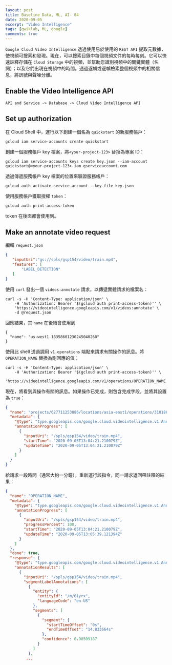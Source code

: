```yaml
---
layout: post
title: Baseline Data, ML, AI- 04
date: 2020-09-05
excerpt: "Video Intelligence"
tags: [qwiklab, ML, google]
comments: true
---
```


`Google Cloud Video Intelligence` 透過使用易於使用的 `REST API` 提取元數據，使視頻可搜索和發現。現在，可以搜索目錄中每個視頻文件的每時每刻。它可以快速註釋存儲在 `Cloud Storage` 中的視頻，並幫助您識別視頻中的關鍵實體（名詞）；以及它們出現在視頻中的時間。通過逐幀或逐幀檢索整個視頻中的相關信息，將訊號與聲噪分離。

## Enable the Video Intelligence API

`API and Service -> Database -> Cloud Video Intelligence API `

## Set up authorization

在 Cloud Shell 中，運行以下創建一個名為 `quickstart` 的新服務帳戶：
```shell
gcloud iam service-accounts create quickstart
```

創建一個服務帳戶 key 檔案，將`<your-project-123>` 替換為專案 ID：
```shell
gcloud iam service-accounts keys create key.json --iam-account quickstart@<your-project-123>.iam.gserviceaccount.com
```

透過傳遞服務帳戶 key 檔案的位置來驗證服務帳戶：
```shell
gcloud auth activate-service-account --key-file key.json
```

使用服務帳戶獲取授權 `token`：

```shell
gcloud auth print-access-token
```

token 在後面都會使用到。

## Make an annotate video request
編輯 `request.json`
```json
{
   "inputUri":"gs://spls/gsp154/video/train.mp4",
   "features": [
       "LABEL_DETECTION"
   ]
}
```

使用 `curl` 發出一個 `videos:annotate` 請求，以傳遞實體請求的檔案名：

```shell
curl -s -H 'Content-Type: application/json' \
    -H 'Authorization: Bearer '$(gcloud auth print-access-token)'' \
    'https://videointelligence.googleapis.com/v1/videos:annotate' \
    -d @request.json
```

回應結果，其 `name` 在後續會使用到
```shell
{
  "name": "us-west1.18358601230245040268"
}
```

使用此 shell 透過調用 `v1.operations` 端點來請求有關操作的訊息。將`OPERATION_NAME` 替換為剛回應的值：

```shell
curl -s -H 'Content-Type: application/json' \
    -H 'Authorization: Bearer '$(gcloud auth print-access-token)'' \
    'https://videointelligence.googleapis.com/v1/operations/OPERATION_NAME'
```

現在，將看到與操作有關的訊息。如果操作已完成，則包含完成字段，並將其設置為 `true`：

```json
{
  "name": "projects/627711253886/locations/asia-east1/operations/3101866506724155991",
  "metadata": {
    "@type": "type.googleapis.com/google.cloud.videointelligence.v1.AnnotateVideoProgress",
    "annotationProgress": [
      {
        "inputUri": "/spls/gsp154/video/train.mp4",
        "startTime": "2020-09-05T13:04:21.210079Z",
        "updateTime": "2020-09-05T13:04:21.210079Z"
      }
    ]
  }
}
```

給請求一段時間（通常大約一分鐘），重新運行該指令，同一請求返回帶註釋的結果：

```json
{
  "name": "OPERATION_NAME",
  "metadata": {
    "@type": "type.googleapis.com/google.cloud.videointelligence.v1.AnnotateVideoProgress",
    "annotationProgress": [
      {
        "inputUri": "/spls/gsp154/video/train.mp4",
        "progressPercent": 100,
        "startTime": "2020-09-05T13:04:21.210079Z",
        "updateTime": "2020-09-05T13:05:39.121394Z"
      }
    ]
  },
  "done": true,
  "response": {
    "@type": "type.googleapis.com/google.cloud.videointelligence.v1.AnnotateVideoResponse",
    "annotationResults": [
      {
        "inputUri": "/spls/gsp154/video/train.mp4",
        "segmentLabelAnnotations": [
          {
            "entity": {
              "entityId": "/m/01yrx",
              "languageCode": "en-US"
            },
            "segments": [
              {
                "segment": {
                  "startTimeOffset": "0s",
                  "endTimeOffset": "14.833664s"
                },
                "confidence": 0.98509187
              }
            ]
          },
         ...
```